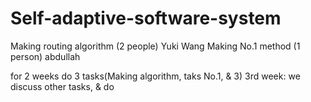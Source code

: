 # Self-adaptive-software-system
Making routing algorithm (2 people)
Yuki
Wang
Making No.1 method (1 person)
abdullah

for 2 weeks
do 3 tasks(Making algorithm, taks No.1, & 3)
3rd week: we discuss other tasks, & do
